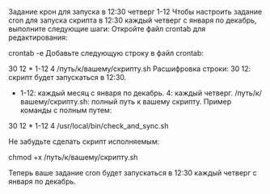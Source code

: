 Задание крон для запуска в 12:30	четверг	1-12
Чтобы настроить задание cron для запуска скрипта в 12:30 каждый четверг с января по декабрь, выполните следующие шаги:
Откройте файл crontab для редактирования:

crontab -e
Добавьте следующую строку в файл crontab:

30 12 * 1-12 4 /путь/к/вашему/скрипту.sh
Расшифровка строки:
30 12: скрипт будет запускаться в 12:30.
* 1-12: каждый месяц с января по декабрь.
4: каждый четверг.
/путь/к/вашему/скрипту.sh: полный путь к вашему скрипту.
Пример команды с полным путем:

30 12 * 1-12 4 /usr/local/bin/check_and_sync.sh

Не забудьте сделать скрипт исполняемым:

chmod +x /путь/к/вашему/скрипту.sh

Теперь ваше задание cron будет запускаться в 12:30 каждый четверг с января по декабрь.

